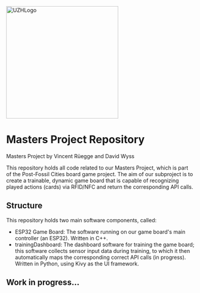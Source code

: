 <img src="https://github.com/davwys/MastersProject/raw/master/trainingDashboard/assets/uzh_logo.png" alt="UZHLogo" width="300"/>

# Masters Project Repository

Masters Project by Vincent Rüegge and David Wyss


This repository holds all code related to our Masters Project, which is part of the Post-Fossil Cities board game project.
The aim of our subproject is to create a trainable, dynamic game board that is capable of recognizing played actions (cards) via RFID/NFC and return the corresponding API calls.

## Structure
This repository holds two main software components, called:
- ESP32 Game Board: The software running on our game board's main controller (an ESP32). Written in C++.
- trainingDashboard: The dashboard software for training the game board; this software collects sensor input data during training, to which it then automatically maps the corresponding correct API calls (in progress). Written in Python, using Kivy as the UI framework.

## Work in progress...

